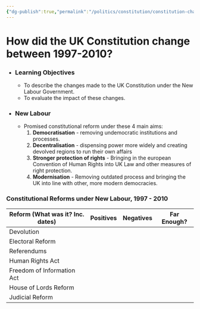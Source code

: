 ```yaml
---
{"dg-publish":true,"permalink":"/politics/constitution/constitution-change-1997-2010/","dgHomeLink":true,"dgPassFrontmatter":false}
---
```



# How did the UK Constitution change between 1997-2010?

- ### Learning Objectives
	- To describe the changes made to the UK Constitution under the New Labour Government.
	- To evaluate the impact of these changes.


- ### New Labour
	- Promised constitutional reform under these 4 main aims:
		1. **Democratisation** - removing undemocratic institutions and processes.
		2. **Decentralisation** - dispensing power more widely and creating devolved regions to run their own affairs
		3. **Stronger protection of rights** - Bringing in the european Convention of Human Rights into UK Law and other measures of right protection.
		4. **Modernisation** - Removing outdated process and bringing the UK into line with other, more modern democracies.


### Constitutional Reforms under New Labour, 1997 - 2010

| Reform (What was it? Inc. dates) | Positives | Negatives | Far Enough? |
|---|---|---|---|
| Devolution |  |  |  |
| Electoral Reform |  |  |  |
| Referendums |  |  |  |
| Human Rights Act |  |  |  |
| Freedom of Information Act |  |  |  |
| House of Lords Reform |  |  |  |
| Judicial Reform |  |  |  |
